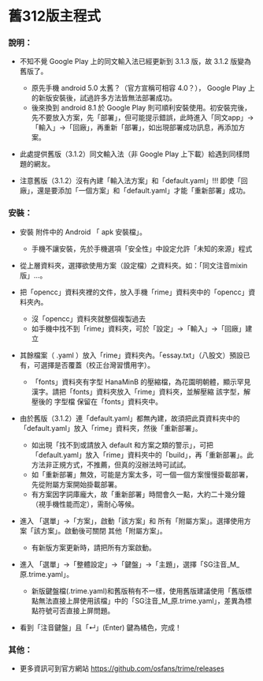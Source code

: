 # 舊312版主程式

### 說明：

- 不知不覺 Google Play 上的同文輸入法已經更新到 3.1.3 版，故 3.1.2 版變為舊版了。
	- 原先手機 android 5.0 太舊？（官方宣稱可相容 4.0？）， Google Play 上的新版安裝後，試過許多方法皆無法部署成功。
	- 後來換到 android 8.1 於 Google Play 則可順利安裝使用。初安裝完後，先不要放入方案，先「部署」，但可能提示錯誤，此時進入「同文app」→「輸入」→「回廠」，再重新「部署」，如出現部署成功訊息，再添加方案。

- 此處提供舊版（3.1.2）同文輸入法（非 Google Play 上下載）給遇到同樣問題的網友。
- 注意舊版（3.1.2）沒有內建「輸入法方案」和「default.yaml」!!! 即使「回廠」，還是要添加「一個方案」和「default.yaml」才能「重新部署」成功。

### 安裝：

- 安裝 附件中的 Android 「 apk 安裝檔」。
	- 手機不讓安裝，先於手機選項「安全性」中設定允許「未知的來源」程式

- 從上層資料夾，選擇欲使用方案（設定檔）之資料夾。如：「同文注音mixin版」…。

- 把「opencc」資料夾裡的文件，放入手機「rime」資料夾中的「opencc」資料夾內。
	- 沒「opencc」資料夾就整個複製過去
	- 如手機中找不到「rime」資料夾，可於「設定」→「輸入」→「回廠」建立

- 其餘檔案（ .yaml ）放入「rime」資料夾內。「essay.txt」（八股文）預設已有，可選擇是否覆蓋（校正台灣習慣用字）。
	- 「fonts」資料夾有字型 HanaMinB 的壓縮檔，為花園明朝體，顯示罕見漢字。請把「fonts」資料夾放入「rime」資料夾，並解壓縮 該字型，解壓後的 字型檔 保留在「fonts」資料夾中。

- 由於舊版（3.1.2）連「default.yaml」都無內建，故須把此頁資料夾中的「default.yaml」放入「rime」資料夾，然後「重新部署」。
	- 如出現「找不到或請放入 default 和方案之類的警示」，可把「default.yaml」放入「rime」資料夾中的「build」，再「重新部署」。此方法非正規方式，不推薦，但真的沒辦法時可試試。
	- 如「重新部署」無效，可能是方案太多，可一個一個方案慢慢掛載部署，先從附屬方案開始掛載部署。
	- 有方案因字詞庫龐大，故「重新部署」時間會久一點，大約二十幾分鐘（視手機性能而定），需耐心等候。

- 進入 「選單」→「方案」，啟動「該方案」和 所有「附屬方案」。選擇使用方案「該方案」。啟動後可關閉 其他「附屬方案」。
	- 有新版方案更新時，請把所有方案啟動。

- 進入 「選單」→「整體設定」→「鍵盤」→「主題」，選擇「SG注音_M_原.trime.yaml」。
	- 新版鍵盤檔(.trime.yaml)和舊版稍有不一樣，使用舊版建議使用「舊版標點無法直接上屏使用該檔」中的「SG注音_M_原.trime.yaml」，差異為標點符號可否直接上屏問題。
	
- 看到「注音鍵盤」且「↵」(Enter) 鍵為橘色，完成！

### 其他：

- 更多資訊可到官方網站 https://github.com/osfans/trime/releases



